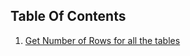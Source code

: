## Table Of Contents
1. [Get Number of Rows for all the tables](/SqlServer/TableRelatedQueries.md/#Get-Number-of-Rows-for-all-the-tables)